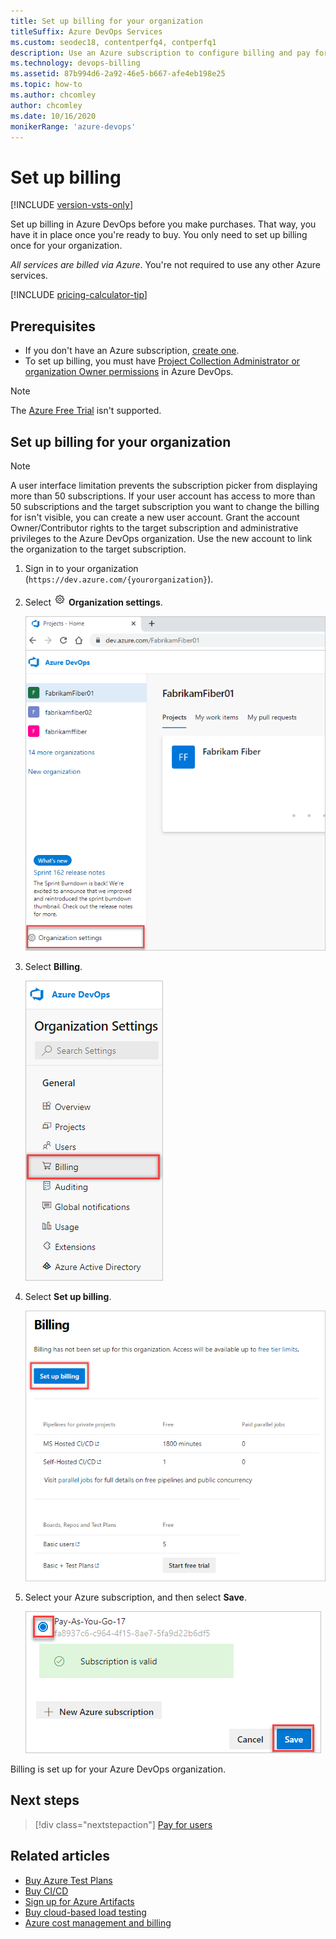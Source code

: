 ```yaml
---
title: Set up billing for your organization
titleSuffix: Azure DevOps Services
ms.custom: seodec18, contentperfq4, contperfq1
description: Use an Azure subscription to configure billing and pay for users, CI/CD concurrency, and extensions for Azure DevOps.
ms.technology: devops-billing
ms.assetid: 87b994d6-2a92-46e5-b667-afe4eb198e25
ms.topic: how-to
ms.author: chcomley
author: chcomley
ms.date: 10/16/2020 
monikerRange: 'azure-devops'
---
```


# Set up billing

[!INCLUDE [version-vsts-only](../../includes/version-vsts-only.md)]

Set up billing in Azure DevOps before you make purchases. That way, you have it in place once you're ready to buy. You only need to set up billing once for your organization. 

*All services are billed via Azure*. You're not required to use any other Azure services.

[!INCLUDE [pricing-calculator-tip](../../includes/pricing-calculator-tip.md)]

## Prerequisites

* If you don't have an Azure subscription, [create one](https://azure.microsoft.com/pricing/purchase-options/).
* To set up billing, you must have [Project Collection Administrator or organization Owner permissions](../security/lookup-organization-owner-admin.md) in Azure DevOps.

> [!NOTE]
> The [Azure Free Trial](https://azure.microsoft.com/offers/ms-azr-0044p/) isn't supported.

## Set up billing for your organization

> [!NOTE]
> A user interface limitation prevents the subscription picker from displaying more than 50 subscriptions. If your user account has access to more than 50 subscriptions and the target subscription you want to change the billing for isn't visible, you can create a new user account. Grant the account Owner/Contributor rights to the target subscription and administrative privileges to the Azure DevOps organization. Use the new account to link the organization to the target subscription.


1. Sign in to your organization (```https://dev.azure.com/{yourorganization}```).

2. Select ![gear icon](../../media/icons/gear-icon.png) **Organization settings**.

   ![Open Organization settings](../../media/settings/open-admin-settings-vert.png)

3. Select **Billing**.

    ![Select Billing from Organization settings](media/shared/select-billing-organization-settings.png)

4. Select **Set up billing**.

   ![Select Set up billing](media/shared/set-up-billing.png)

5. Select your Azure subscription, and then select **Save**.

   ![Select your Azure subscription](media/shared/select-azure-subscription.png)

Billing is set up for your Azure DevOps organization.

## Next steps

> [!div class="nextstepaction"]
> [Pay for users](buy-basic-access-add-users.md)

## Related articles

* [Buy Azure Test Plans](buy-basic-access-add-users.md)
* [Buy CI/CD](buy-more-build-vs.md)
* [Sign up for Azure Artifacts](../../artifacts/start-using-azure-artifacts.md)
* [Buy cloud-based load testing](buy-load-testing-vs.md)
* [Azure cost management and billing](/azure/cost-management-billing/cost-management-billing-overview)